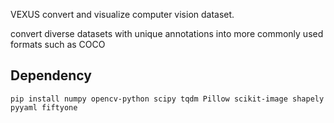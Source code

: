 VEXUS convert and visualize computer vision dataset.

convert diverse datasets with unique annotations into more commonly used formats such as COCO


## Dependency

```
pip install numpy opencv-python scipy tqdm Pillow scikit-image shapely pyyaml fiftyone
```
